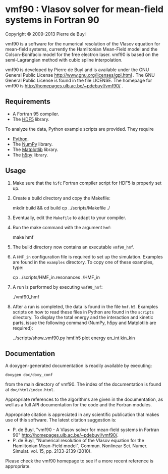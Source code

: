 vmf90 : Vlasov solver for mean-field systems in Fortran 90
==========================================================

Copyright © 2009-2013 Pierre de Buyl

vmf90 is a software for the numerical resolution of the Vlasov equation for 
mean-field systems, currently the Hamiltonian Mean-Field model and the
Colson-Bonifacio model for the free electron laser. vmf90 is based
on the semi-Lagrangian method with cubic spline interpolation.

vmf90 is developed by Pierre de Buyl and is available under the GNU General 
Public License http://www.gnu.org/licenses/gpl.html . The GNU General Public
License is found in the file LICENSE. The homepage for vmf90 is
http://homepages.ulb.ac.be/~pdebuyl/vmf90/ .

Requirements
------------

* A Fortran 95 compiler.
* The [HDF5](http://www.hdfgroup.org/HDF5/) library.

To analyze the data, Python example scripts are provided. They require

* [Python](http://python.org/).
* The [NumPy](http://numpy.scipy.org/) library.
* The [Matplotlib](http://matplotlib.sourceforge.net/) library.
* The [h5py](http://www.h5py.org/) library.

Usage
-----

1. Make sure that the ``h5fc`` Fortran compiler script for HDF5 is properly set
   up.
2. Create a build directory and copy the Makefile:

    mkdir build && cd build
    cp ../scripts/Makefile ./

3. Eventually, edit the ``Makefile`` to adapt to your compiler.
4. Run the make command with the argument ``hmf``:

    make hmf

5. The build directory now contains an executable ``vmf90_hmf``.
6. A ``HMF_in`` configuration file is required to set up the
   simulation. Examples are found in the ``examples`` directory. To copy one of
   these examples, type:

    cp ../scripts/HMF_in.resonances ./HMF_in

7. A run is performed by executing ``vmf90_hmf``:

    ./vmf90_hmf

8. After a run is completed, the data is found in the file ``hmf.h5``. Examples
   scripts on how to read these files in Python are found in the ``scripts``
   directory. To display the total energy and the interaction and kinetic parts,
   issue the following command (NumPy, h5py and Matplotlib are required):

    ../scripts/show_vmf90.py hmf.h5 plot energy en_int kin_kin


Documentation
-------------

A doxygen-generated documentation is readily available by executing:

    doxygen doc/doxy_conf

from the main directory of vmf90. The index of the documentation is found at
``doc/html/index.html``.

Appropriate references to the algorithms are given in the documentation, as well
as a full API documentation for the code and the Fortran modules.

Appropriate citation is appreciated in any scientific publication that makes use
of this software. The latest citation suggestion is:

* P. de Buyl, "vmf90 - A Vlasov solver for mean-field systems in Fortran 90"
    http://homepages.ulb.ac.be/~pdebuyl/vmf90/.
* P. de Buyl, "Numerical resolution of the Vlasov equation for the Hamiltonian
    Mean-Field model", Commun. Nonlinear Sci. Numer. Simulat. vol. 15,
    pp. 2133-2139 (2010).

Please check the vmf90 homepage to see if a more recent reference is appropriate.

